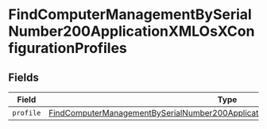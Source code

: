 # FindComputerManagementBySerialNumber200ApplicationXMLOsXConfigurationProfiles


## Fields

| Field                                                                                                                                                                                                   | Type                                                                                                                                                                                                    | Required                                                                                                                                                                                                | Description                                                                                                                                                                                             |
| ------------------------------------------------------------------------------------------------------------------------------------------------------------------------------------------------------- | ------------------------------------------------------------------------------------------------------------------------------------------------------------------------------------------------------- | ------------------------------------------------------------------------------------------------------------------------------------------------------------------------------------------------------- | ------------------------------------------------------------------------------------------------------------------------------------------------------------------------------------------------------- |
| `profile`                                                                                                                                                                                               | [FindComputerManagementBySerialNumber200ApplicationXMLOsXConfigurationProfilesProfile](../../models/operations/findcomputermanagementbyserialnumber200applicationxmlosxconfigurationprofilesprofile.md) | :heavy_minus_sign:                                                                                                                                                                                      | N/A                                                                                                                                                                                                     |